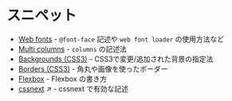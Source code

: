 # スニペット

- [Web fonts](https://gist.github.com/kesuiket/83bf900f93851200328b) - `@font-face` 記述や `web font loader` の使用方法など
- [Multi columns](columns.css) - `columns` の記述法
- [Backgrounds (CSS3)](backgrounds-css3.css) - CSS3で変更/追加された背景の指定法
- [Borders (CSS3)](border-css3.css) - 角丸や画像を使ったボーダー
- [Flexbox](flexbox.css) - Flexbox の書き方
- [cssnext](http://cssnext.io/features/) :arrow_upper_right: - cssnext で有効な記述
